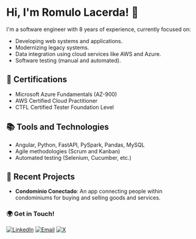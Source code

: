 # Hi, I'm Romulo Lacerda! 👋

I'm a software engineer with 8 years of experience, currently focused on:

- Developing web systems and applications.
- Modernizing legacy systems.
- Data integration using cloud services like AWS and Azure.
- Software testing (manual and automated).

## 🌟 Certifications
- Microsoft Azure Fundamentals (AZ-900)
- AWS Certified Cloud Practitioner
- CTFL Certified Tester Foundation Level

## 📚 Tools and Technologies
- Angular, Python, FastAPI, PySpark, Pandas, MySQL
- Agile methodologies (Scrum and Kanban)
- Automated testing (Selenium, Cucumber, etc.)

## 🚀 Recent Projects
- **Condomínio Conectado**: An app connecting people within condominiums for buying and selling goods and services.

### 🌍 Get in Touch!
[![LinkedIn](https://img.shields.io/badge/LinkedIn-0077B5?style=for-the-badge&logo=linkedin&logoColor=white)](https://linkedin.com/in/romulo-lacerda-060163122) [![Email](https://img.shields.io/badge/Gmail-D14836?style=for-the-badge&logo=gmail&logoColor=white)](romulolacerda9@gmail.com) [![X](https://img.shields.io/badge/X-000000?style=for-the-badge&logo=x&logoColor=white)](https://x.com/romulolacerda9)
